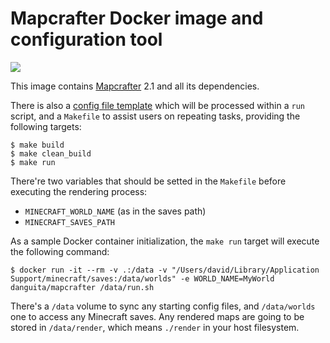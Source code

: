 # Mapcrafter Docker image and configuration tool

[![](https://images.microbadger.com/badges/image/danguita/mapcrafter.svg)](https://microbadger.com/images/danguita/mapcrafter "Get your own image badge on microbadger.com")

This image contains [Mapcrafter](http://mapcrafter.org/index) 2.1 and all its dependencies.

There is also a [config file template](render.template.conf) which will be processed within a `run` script, and a `Makefile` to assist users on repeating tasks, providing the following targets:

```shell
$ make build
$ make clean_build
$ make run
```

There're two variables that should be setted in the `Makefile` before executing the rendering process:

- `MINECRAFT_WORLD_NAME` (as in the saves path)
- `MINECRAFT_SAVES_PATH`

As a sample Docker container initialization, the `make run` target will execute the following command:

```shell
$ docker run -it --rm -v .:/data -v "/Users/david/Library/Application Support/minecraft/saves:/data/worlds" -e WORLD_NAME=MyWorld danguita/mapcrafter /data/run.sh
```

There's a `/data` volume to sync any starting config files, and `/data/worlds` one to access any Minecraft saves. Any rendered maps are going to be stored in `/data/render`, which means `./render` in your host filesystem.
